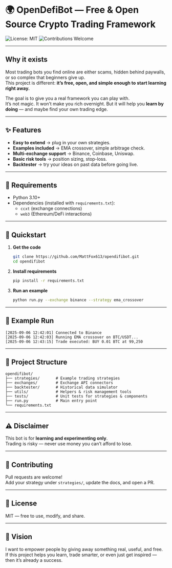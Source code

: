 # 🌍 OpenDefiBot — Free & Open Source Crypto Trading Framework

![License: MIT](https://img.shields.io/badge/License-MIT-green.svg) ![Contributions Welcome](https://img.shields.io/badge/contributions-welcome-blue.svg)

---
## Why it exists

Most trading bots you find online are either scams, hidden behind paywalls, or so complex that beginners give up.  
This project is different: **it’s free, open, and simple enough to start learning right away.**

The goal is to give you a real framework you can play with.  
It’s not magic. It won’t make you rich overnight. But it will help you **learn by doing** — and maybe find your own trading edge.

---
## ✨ Features

- **Easy to extend** → plug in your own strategies.  
- **Examples included** → EMA crossover, simple arbitrage check.  
- **Multi-exchange support** → Binance, Coinbase, Uniswap.  
- **Basic risk tools** → position sizing, stop-loss.  
- **Backtester** → try your ideas on past data before going live.

---
## 🔧 Requirements

- Python 3.10+  
- Dependencies (installed with `requirements.txt`):  
  - `ccxt` (exchange connections)  
  - `web3` (Ethereum/DeFi interactions)  

---
## 🚀 Quickstart

1. **Get the code**

    ```bash
    git clone https://github.com/MattFox613/opendifibot.git
    cd opendifibot
    ```

2. **Install requirements**

    ```bash
    pip install -r requirements.txt
    ```

3. **Run an example**

    ```bash
    python run.py --exchange binance --strategy ema_crossover
    ```

---
## 📸 Example Run

```
[2025-09-06 12:42:01] Connected to Binance  
[2025-09-06 12:42:03] Running EMA crossover on BTC/USDT...  
[2025-09-06 12:43:15] Trade executed: BUY 0.01 BTC at 99,250  
```

---
## 📂 Project Structure

```
opendifibot/  
├── strategies/       # Example trading strategies  
├── exchanges/        # Exchange API connectors  
├── backtester/       # Historical data simulator  
├── utils/            # Helpers & risk management tools  
├── tests/            # Unit tests for strategies & components  
├── run.py            # Main entry point  
└── requirements.txt  
```

---
## ⚠️ Disclaimer

This bot is for **learning and experimenting only**.  
Trading is risky — never use money you can’t afford to lose.

---
## 🤝 Contributing

Pull requests are welcome!  
Add your strategy under `strategies/`, update the docs, and open a PR.

---
## 📜 License

MIT — free to use, modify, and share.

---
## 🌱 Vision

I want to empower people by giving away something real, useful, and free.  
If this project helps you learn, trade smarter, or even just get inspired — then it’s already a success.
